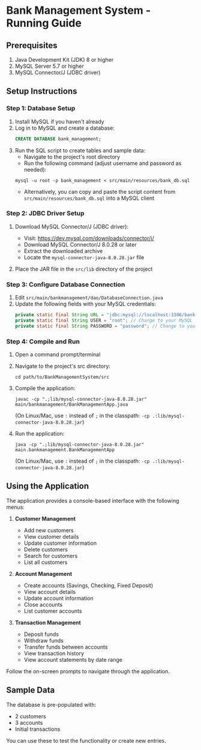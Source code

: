 # Bank Management System - Running Guide

## Prerequisites

1. Java Development Kit (JDK) 8 or higher
2. MySQL Server 5.7 or higher
3. MySQL Connector/J (JDBC driver)

## Setup Instructions

### Step 1: Database Setup

1. Install MySQL if you haven't already
2. Log in to MySQL and create a database:
   ```sql
   CREATE DATABASE bank_management;
   ```
3. Run the SQL script to create tables and sample data:
   - Navigate to the project's root directory
   - Run the following command (adjust username and password as needed):
   ```
   mysql -u root -p bank_management < src/main/resources/bank_db.sql
   ```
   - Alternatively, you can copy and paste the script content from `src/main/resources/bank_db.sql` into a MySQL client

### Step 2: JDBC Driver Setup

1. Download MySQL Connector/J (JDBC driver):
   - Visit: https://dev.mysql.com/downloads/connector/j/
   - Download MySQL Connector/J 8.0.28 or later
   - Extract the downloaded archive
   - Locate the `mysql-connector-java-8.0.28.jar` file

2. Place the JAR file in the `src/lib` directory of the project

### Step 3: Configure Database Connection

1. Edit `src/main/bankmanagement/dao/DatabaseConnection.java`
2. Update the following fields with your MySQL credentials:
   ```java
   private static final String URL = "jdbc:mysql://localhost:3306/bank_management";
   private static final String USER = "root"; // Change to your MySQL username
   private static final String PASSWORD = "password"; // Change to your MySQL password
   ```

### Step 4: Compile and Run

1. Open a command prompt/terminal
2. Navigate to the project's src directory:
   ```
   cd path/to/BankManagementSystem/src
   ```
3. Compile the application:
   ```
   javac -cp ".;lib/mysql-connector-java-8.0.28.jar" main/bankmanagement/BankManagementApp.java
   ```
   (On Linux/Mac, use `:` instead of `;` in the classpath: `-cp .:lib/mysql-connector-java-8.0.28.jar`)

4. Run the application:
   ```
   java -cp ".;lib/mysql-connector-java-8.0.28.jar" main.bankmanagement.BankManagementApp
   ```
   (On Linux/Mac, use `:` instead of `;` in the classpath: `-cp .:lib/mysql-connector-java-8.0.28.jar`)

## Using the Application

The application provides a console-based interface with the following menus:

1. **Customer Management**
   - Add new customers
   - View customer details
   - Update customer information
   - Delete customers
   - Search for customers
   - List all customers

2. **Account Management**
   - Create accounts (Savings, Checking, Fixed Deposit)
   - View account details
   - Update account information
   - Close accounts
   - List customer accounts

3. **Transaction Management**
   - Deposit funds
   - Withdraw funds
   - Transfer funds between accounts
   - View transaction history
   - View account statements by date range

Follow the on-screen prompts to navigate through the application.

## Sample Data

The database is pre-populated with:
- 2 customers
- 3 accounts
- Initial transactions

You can use these to test the functionality or create new entries. 